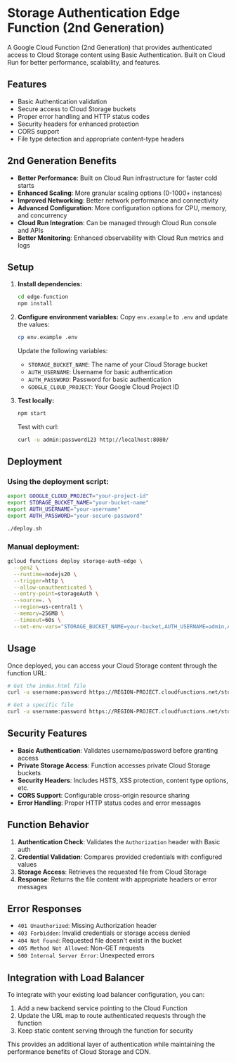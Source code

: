 # Storage Authentication Edge Function (2nd Generation)

A Google Cloud Function (2nd Generation) that provides authenticated access to Cloud Storage content using Basic Authentication. Built on Cloud Run for better performance, scalability, and features.

## Features

- Basic Authentication validation
- Secure access to Cloud Storage buckets
- Proper error handling and HTTP status codes
- Security headers for enhanced protection
- CORS support
- File type detection and appropriate content-type headers

## 2nd Generation Benefits

- **Better Performance**: Built on Cloud Run infrastructure for faster cold starts
- **Enhanced Scaling**: More granular scaling options (0-1000+ instances)
- **Improved Networking**: Better network performance and connectivity
- **Advanced Configuration**: More configuration options for CPU, memory, and concurrency
- **Cloud Run Integration**: Can be managed through Cloud Run console and APIs
- **Better Monitoring**: Enhanced observability with Cloud Run metrics and logs

## Setup

1. **Install dependencies:**
   ```bash
   cd edge-function
   npm install
   ```

2. **Configure environment variables:**
   Copy `env.example` to `.env` and update the values:
   ```bash
   cp env.example .env
   ```

   Update the following variables:
   - `STORAGE_BUCKET_NAME`: The name of your Cloud Storage bucket
   - `AUTH_USERNAME`: Username for basic authentication
   - `AUTH_PASSWORD`: Password for basic authentication
   - `GOOGLE_CLOUD_PROJECT`: Your Google Cloud Project ID

3. **Test locally:**
   ```bash
   npm start
   ```
   
   Test with curl:
   ```bash
   curl -u admin:password123 http://localhost:8080/
   ```

## Deployment

### Using the deployment script:
```bash
export GOOGLE_CLOUD_PROJECT="your-project-id"
export STORAGE_BUCKET_NAME="your-bucket-name"
export AUTH_USERNAME="your-username"
export AUTH_PASSWORD="your-secure-password"

./deploy.sh
```

### Manual deployment:
```bash
gcloud functions deploy storage-auth-edge \
  --gen2 \
  --runtime=nodejs20 \
  --trigger=http \
  --allow-unauthenticated \
  --entry-point=storageAuth \
  --source=. \
  --region=us-central1 \
  --memory=256MB \
  --timeout=60s \
  --set-env-vars="STORAGE_BUCKET_NAME=your-bucket,AUTH_USERNAME=admin,AUTH_PASSWORD=password123"
```

## Usage

Once deployed, you can access your Cloud Storage content through the function URL:

```bash
# Get the index.html file
curl -u username:password https://REGION-PROJECT.cloudfunctions.net/storage-auth-edge/

# Get a specific file
curl -u username:password https://REGION-PROJECT.cloudfunctions.net/storage-auth-edge/path/to/file.js
```

## Security Features

- **Basic Authentication**: Validates username/password before granting access
- **Private Storage Access**: Function accesses private Cloud Storage buckets
- **Security Headers**: Includes HSTS, XSS protection, content type options, etc.
- **CORS Support**: Configurable cross-origin resource sharing
- **Error Handling**: Proper HTTP status codes and error messages

## Function Behavior

1. **Authentication Check**: Validates the `Authorization` header with Basic auth
2. **Credential Validation**: Compares provided credentials with configured values
3. **Storage Access**: Retrieves the requested file from Cloud Storage
4. **Response**: Returns the file content with appropriate headers or error messages

## Error Responses

- `401 Unauthorized`: Missing Authorization header
- `403 Forbidden`: Invalid credentials or storage access denied
- `404 Not Found`: Requested file doesn't exist in the bucket
- `405 Method Not Allowed`: Non-GET requests
- `500 Internal Server Error`: Unexpected errors

## Integration with Load Balancer

To integrate with your existing load balancer configuration, you can:

1. Add a new backend service pointing to the Cloud Function
2. Update the URL map to route authenticated requests through the function
3. Keep static content serving through the function for security

This provides an additional layer of authentication while maintaining the performance benefits of Cloud Storage and CDN.